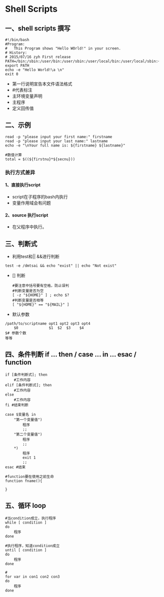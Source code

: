 # Shell Scripts

## 一、shell scripts 撰写

```shell
#!/bin/bash
#Program:
#	This Program shows "Hello WOrld!" in your screen.
# History:
# 2015/07/16 zyh First release
PATH=/bin:/sbin:/user/bin:/user/sbin:/user/local/bin:/user/local/sbin:~/bin
export PATH
echo -e "Hello World!\a \n"
exit 0
```

* 第一行说明宣告本文件语法格式
* \#代表标注
* 主环境变量声明
* 主程序
* 定义回传值

## 二、示例

```shell
read -p "please input your first name:" firstname
read -p "please input your last name:" lastname
echo -e "\nYour full name is: ${firstname} ${lastname}"

#数值计算
total = $((${firstnu}*${secnu}))
```

### 执行方式差异

#### 1、直接执行script

* script在子程序的bash内执行
* 变量作用域会有问题

#### 2、source 执行script

* 在父程序中执行。

## 三、判断式

* 利用test和|| &&进行判断

```shell
test -e /dmtsai && echo "exist" || echo "Not exist"
```

* [] 判断

  ``` shell
  #要注意中括号要有空格，防止误判
  #判断变量是否为空
  [ -z "${HOME}" ] ; echo $?
  #判断变量是否相等
  [ "${HOME}" == "${MAIL}" ] 
  ```

* 默认参数

```shell
/path/to/scriptname opt1 opt2 opt3 opt4
	$0				$1	$2	$3	  $4
$# 参数个数
等等
```

## 四、条件判断 if ... then / case ... in ... esac / function

```shell
if [条件判断式]; then
	#工作内容
elif [条件判断式]; then
	#工作内容
else
	#工作内容
fi #结束判断

case $变量名 in
	"第一个变量值")
		程序
		;;
	"第二个变量值")
		程序
		;;
	*)
		程序
		exit 1
		;;
esac #结束

#function要在使用之前生命
function fname(){
    
}
```

## 五、循环 loop

```shell
#当condition成立，执行程序
while [ condition ]
do
	程序
done

#执行程序，知道condition成立
until [ condition ]
do
	程序
done

#
for var in con1 con2 con3
do
	程序
done
```



